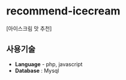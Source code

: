 # recommend-icecream

[아이스크림 맛 추천]

## 사용기술

- **Language** - php, javascript
- **Database** : Mysql
